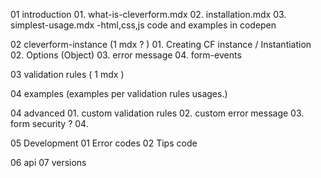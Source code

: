 

01 introduction
    01. what-is-cleverform.mdx
    02. installation.mdx
    03. simplest-usage.mdx
        -html,css,js code and examples in codepen

02 cleverform-instance (1 mdx ? )
    01. Creating CF instance / Instantiation
    02. Options (Object)
    03. error message
    04. form-events


03 validation rules ( 1 mdx )

04 examples
    (examples per validation rules usages.)

04 advanced
    01. custom validation rules
    02. custom error message
    03. form security ?
    04. 

05 Development
    01 Error codes
    02 Tips code

06 api
07 versions
